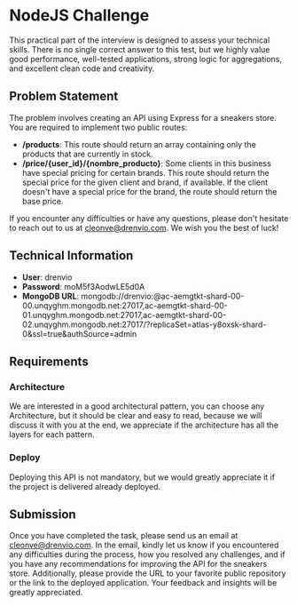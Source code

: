 # NodeJS Challenge

This practical part of the interview is designed to assess your technical skills. There is no single correct answer to this test, but we highly value good performance, well-tested applications, strong logic for aggregations, and excellent clean code and creativity.

## Problem Statement

The problem involves creating an API using Express for a sneakers store. You are required to implement two public routes:

- **/products**: This route should return an array containing only the products that are currently in stock.
- **/price/{user_id}/{nombre_producto}**: Some clients in this business have special pricing for certain brands. This route should return the special price for the given client and brand, if available. If the client doesn't have a special price for the brand, the route should return the base price.

If you encounter any difficulties or have any questions, please don't hesitate to reach out to us at cleonve@drenvio.com. We wish you the best of luck!

## Technical Information

- **User**: drenvio
- **Password**: moM5f3AodwLE5d0A
- **MongoDB URL**: mongodb://drenvio:@ac-aemgtkt-shard-00-00.unqyghm.mongodb.net:27017,ac-aemgtkt-shard-00-01.unqyghm.mongodb.net:27017,ac-aemgtkt-shard-00-02.unqyghm.mongodb.net:27017/?replicaSet=atlas-y8oxsk-shard-0&ssl=true&authSource=admin

## Requirements

### Architecture

We are interested in a good architectural pattern, you can choose any Architecture, but it should be clear and easy to read, because we will discuss it with you at the end, we appreciate if the architecture has all the layers for each pattern.

### Deploy

Deploying this API is not mandatory, but we would greatly appreciate it if the project is delivered already deployed.

## Submission

Once you have completed the task, please send us an email at cleonve@drenvio.com. In the email, kindly let us know if you encountered any difficulties during the process, how you resolved any challenges, and if you have any recommendations for improving the API for the sneakers store. Additionally, please provide the URL to your favorite public repository or the link to the deployed application. Your feedback and insights will be greatly appreciated.
